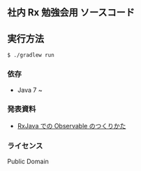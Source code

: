 社内 Rx 勉強会用 ソースコード
----------------------------

## 実行方法

```
$ ./gradlew run
```

### 依存

- Java 7 ~

### 発表資料

- [RxJava での Observable のつくりかた](https://speakerdeck.com/pine613/rxjava-defalse-observable-falsetukurikata)

### ライセンス
Public Domain
